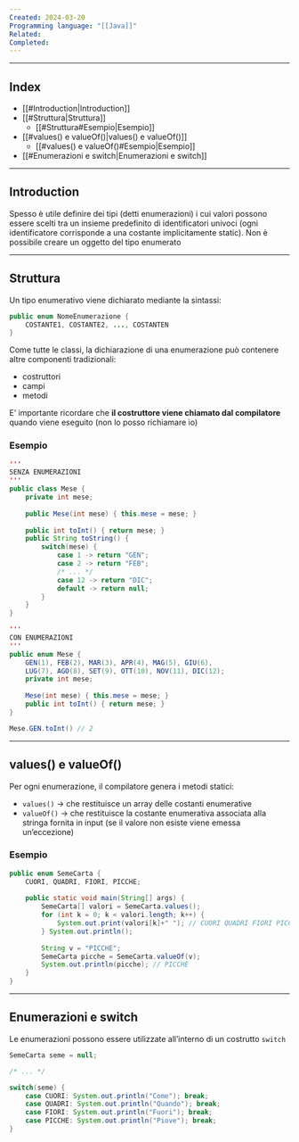 ```yaml
---
Created: 2024-03-20
Programming language: "[[Java]]"
Related: 
Completed:
---
```

---
## Index
- [[#Introduction|Introduction]]
- [[#Struttura|Struttura]]
	- [[#Struttura#Esempio|Esempio]]
- [[#values() e valueOf()|values() e valueOf()]]
	- [[#values() e valueOf()#Esempio|Esempio]]
- [[#Enumerazioni e switch|Enumerazioni e switch]]

---
## Introduction
Spesso è utile definire dei tipi (detti enumerazioni) i cui valori possono essere scelti tra un insieme predefinito di identificatori univoci (ogni identificatore corrisponde a una costante implicitamente static).
Non è possibile creare un oggetto del tipo enumerato

---
## Struttura
Un tipo enumerativo viene dichiarato mediante la sintassi:
```java
public enum NomeEnumerazione {
	COSTANTE1, COSTANTE2, ..., COSTANTEN
}
```

Come tutte le classi, la dichiarazione di una enumerazione può contenere altre componenti tradizionali:
- costruttori
- campi
- metodi

E’ importante ricordare che **il costruttore viene chiamato dal compilatore** quando viene eseguito (non lo posso richiamare io)

### Esempio
```java
'''
SENZA ENUMERAZIONI
'''
public class Mese {
	private int mese;
	
	public Mese(int mese) { this.mese = mese; }
	
	public int toInt() { return mese; }
	public String toString() {
		switch(mese) {
			case 1 -> return "GEN";
			case 2 -> return "FEB";
			/* ... */
			case 12 -> return "DIC";
			default -> return null;
		}
	}
}

'''
CON ENUMERAZIONI
'''
public enum Mese {
	GEN(1), FEB(2), MAR(3), APR(4), MAG(5), GIU(6),
	LUG(7), AGO(8), SET(9), OTT(10), NOV(11), DIC(12);
	private int mese;
	
	Mese(int mese) { this.mese = mese; }
	public int toInt() { return mese; }
}

Mese.GEN.toInt() // 2
```

---
## values() e valueOf()
Per ogni enumerazione, il compilatore genera i metodi statici:
- `values()` → che restituisce un array delle costanti enumerative
- `valueOf()` → che restituisce la costante enumerativa associata alla stringa fornita in input (se il valore non esiste viene emessa un’eccezione)

### Esempio
```java
public enum SemeCarta {  
    CUORI, QUADRI, FIORI, PICCHE;  
  
    public static void main(String[] args) {  
        SemeCarta[] valori = SemeCarta.values();  
        for (int k = 0; k < valori.length; k++) {  
            System.out.print(valori[k]+" "); // CUORI QUADRI FIORI PICCHE
        } System.out.println();
        
        String v = "PICCHE";  
        SemeCarta picche = SemeCarta.valueOf(v);  
        System.out.println(picche); // PICCHE
    }  
}
```

---
## Enumerazioni e switch
Le enumerazioni possono essere utilizzate all’interno di un costrutto `switch`

```java
SemeCarta seme = null;

/* ... */

switch(seme) {
	case CUORI: System.out.println("Come"); break;
	case QUADRI: System.out.println("Quando"); break;
	case FIORI: System.out.println("Fuori"); break;
	case PICCHE: System.out.println("Piove"); break;
}
```